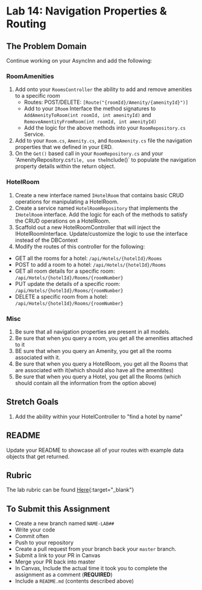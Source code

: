 # Lab 14: Navigation Properties & Routing

## The Problem Domain

Continue working on your AsyncInn and add the following:

### RoomAmenities

1. Add onto your `RoomsController` the ability to add and remove amenities to a specific room
	- Routes: POST/DELETE: `[Route("{roomId}/Amenity/{amenityId}")]`
	- Add to your `IRoom` Interface the method signatures to `AddAmenityToRoom(int roomId, int amenityId)` and `RemoveAmentityFromRoom(int roomId, int amenityId)`
	- Add the logic for the above methods into your `RoomRepository.cs` Service. 
2. Add to your `Room.cs`, `Amenity.cs`, and `RoomAmenity.cs` file the navigation properties that we defined in your ERD.
3. On the `Get()` based call in your `RoomRepository.cs` and your 'AmenityRepository.cs` file, use the `Include()` to populate the navigation property details within the return object. 


### HotelRoom

1. Create a new interface named `IHotelRoom` that contains basic CRUD operations for manipulating a HotelRoom. 
2. Create a service named `HotelRoomRepository` that implements the `IHotelRoom` interface. Add the logic for each of the methods to satisfy the CRUD operations on a HotelRoom.
3. Scaffold out a new HotelRoomController that will inject the IHotelRoomInterface. Update/customize the logic to use the interface instead of the DBContext
4. Modify the routes of this controller for the following:
- GET all the rooms for a hotel: `/api/Hotels/{hotelId}/Rooms`
- POST to add a room to a hotel: `/api/Hotels/{hotelId}/Rooms`
- GET all room details for a specific room: `/api/Hotels/{hotelId}/Rooms/{roomNumber}`
- PUT update the details of a specific room: `/api/Hotels/{hotelId}/Rooms/{roomNumber}`
- DELETE a specific room from a hotel: `/api/Hotels/{hotelId}/Rooms/{roomNumber}`


### Misc

1. Be sure that all navigation properties are present in all models.
1. Be sure that when you query a room, you get all the amenities attached to it
1. BE sure that when you query an Amenity, you get all the rooms associated with it.
1. Be sure that when you query a HotelRoom, you get all the Rooms that are associated with it(which should also have all the amenitites)
1. Be sure that when you query a Hotel, you get all the Rooms (which should contain all the information from the option above)


## Stretch Goals

1. Add the ability within your HotelController to "find a hotel by name"

## README

Update your README to showcase all of your routes with example data objects that get returned. 

## Rubric

The lab rubric can be found [Here](../../Resources/rubric){:target="_blank"} 


## To Submit this Assignment
- Create a new branch named `NAME-LAB##`
- Write your code
- Commit often
- Push to your repository
- Create a pull request from your branch back your `master` branch.
- Submit a link to your PR in Canvas
- Merge your PR back into master
- In Canvas, Include the actual time it took you to complete the assignment as a comment (**REQUIRED**)
- Include a `README.md` (contents described above)


